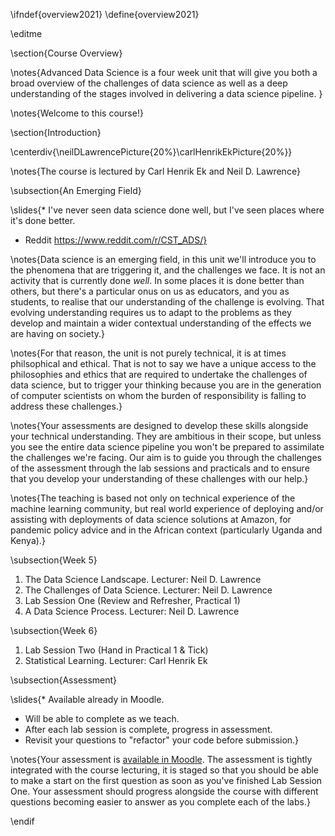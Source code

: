 \ifndef{overview2021}
\define{overview2021}

\editme


\section{Course Overview}

\notes{Advanced Data Science is a four week unit that will give you both a broad overview of the challenges of data science as well as a deep understanding of the stages involved in delivering a data science pipeline. }

\notes{Welcome to this course!}

\section{Introduction}

\centerdiv{\neilDLawrencePicture{20%}\carlHenrikEkPicture{20%}}

\notes{The course is lectured by Carl Henrik Ek and Neil D. Lawrence}

\subsection{An Emerging Field}

\slides{* I've never seen data science done well, but I've seen places where it's done better.
* Reddit 
  https://www.reddit.com/r/CST_ADS/}


\notes{Data science is an emerging field, in this unit we'll introduce you to the phenomena that are triggering it, and the challenges we face. It is not an activity that is currently done *well*. In some places it is done better than others, but there's a particular onus on us as educators, and you as students, to realise that our understanding of the challenge is evolving. That evolving understanding requires us to adapt to the problems as they develop and maintain a wider contextual understanding of the effects we are having on society.}

\notes{For that reason, the unit is not purely technical, it is at times philsophical and ethical. That is not to say we have a unique access to the philosophies and ethics that are required to undertake the challenges of data science, but to trigger your thinking because you are in the generation of computer scientists on whom the burden of responsibility is falling to address these challenges.}

\notes{Your assessments are designed to develop these skills alongside your technical understanding. They are ambitious in their scope, but unless you see the entire data science pipeline you won't be prepared to assimilate the challenges we're facing. Our aim is to guide you through the challenges of the assessment through the lab sessions and practicals and to ensure that you develop your understanding of these challenges with our help.}

\notes{The teaching is based not only on technical experience of the machine learning community, but real world experience of deploying and/or assisting with deployments of data science solutions at Amazon, for pandemic policy advice and in the African context (particularly Uganda and Kenya).}

\subsection{Week 5}

  1. The Data Science Landscape. Lecturer: Neil D. Lawrence
  2. The Challenges of Data Science. Lecturer: Neil D. Lawrence
  3. Lab Session One (Review and Refresher, Practical 1)
  4. A Data Science Process. Lecturer: Neil D. Lawrence

\subsection{Week 6}

  1. Lab Session Two (Hand in Practical 1 & Tick)
  2. Statistical Learning. Lecturer: Carl Henrik Ek 
  
 <!-- 3. Lab Session Three Tick
  4. Linear Models Lecturer: Carl Henrik Ek 
  
\subsection{Week 7}

  1. Inference Lecturer: Carl Henrik Ek 
  2. Remedial Lecture/Q&A Lecturer: Carl Henrik Ek and Neil D. Lawrence
  3. Inference II Lecturer: Carl Henrik Ek

\subsection{Week 8}

  1. Lab Session Four Questions
  2. Inference III Lecturer: Carl Henrik Ek
  3. Summary Lecturer: Carl Henrik Ek and Neil D. Lawrence
  4. Project Results Tick
  5. Course Q&A Lecturer: Carl Henrik Ek and Neil D. Lawrence-->

\subsection{Assessment}

\slides{* Available already in Moodle.
* Will be able to complete as we teach.
* After each lab session is complete, progress in assessment.
* Revisit your questions to "refactor" your code before submission.}

\notes{Your assessment is [available in Moodle](https://www.vle.cam.ac.uk/). The assessment is tightly integrated with the course lecturing, it is staged so that you should be able to make a start on the first question as soon as you've finished Lab Session One. Your assessment should progress alongside the course with different questions becoming easier to answer as you complete each of the labs.}


\endif
